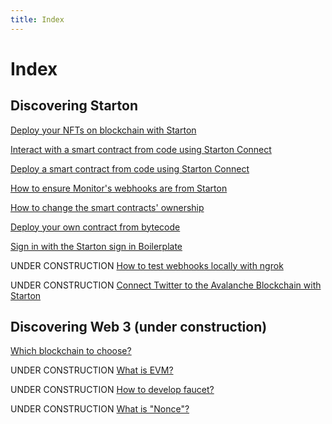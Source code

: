 ```yaml
---
title: Index
---
```

# Index

## Discovering Starton

[Deploy your NFTs on blockchain with Starton](deploy-Nfts-with-Starton.md)

[Interact with a smart contract from code using Starton Connect](interact-from-code.md)

[Deploy a smart contract from code using Starton Connect](deploy-a-contract-from-code.md)

[How to ensure Monitor's webhooks are from Starton](how-to-ensure-notifys-webhooks-are-from-starton.md)

[How to change the smart contracts' ownership](how-to-change-the-smart-contracts-ownership.md)

[Deploy your own contract from bytecode](deploy-from-bytecode.md)

[Sign in with the Starton sign in Boilerplate](sign-in-boilerplate.md)

UNDER CONSTRUCTION [How to test webhooks locally with ngrok](https://www.notion.so/How-to-test-webhooks-locally-with-ngrok-c1cf3fdcd8194cbb9c6e618681a344f9)

UNDER CONSTRUCTION [Connect Twitter to the Avalanche Blockchain with Starton](https://blog.starton.io/connect-twitter-to-the-avalanche-blockchain-with-starton-4853235cd8d0?source=user_profile---------6----------------------------)


## Discovering Web 3 (under construction)

[Which blockchain to choose?](https://www.notion.so/Which-blockchain-to-choose-cf39bdb83a564be991c5b598e3bb28ac)

UNDER CONSTRUCTION [What is EVM?](https://www.notion.so/What-is-EVM-6ef1f238f0434577996907926d4e4f58)

UNDER CONSTRUCTION [How to develop faucet?](https://www.notion.so/How-to-develop-faucet-7eb6588dbb8a4591993c102ed2774c79)

UNDER CONSTRUCTION [What is "Nonce"?](https://www.notion.so/What-is-Nonce-59af4463cec4485686725e1f0eeecfe5)
